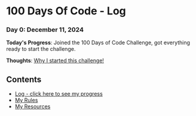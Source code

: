 # 100 Days Of Code - Log

### Day 0: December 11, 2024
**Today's Progress**: Joined the 100 Days of Code Challenge, got everything ready to start the challenge.

**Thoughts**: [Why I started this challenge!](https://www.linkedin.com/posts/birajtiwari_biraj-tiwari-birajtwr-on-x-activity-7276226926287990785-oVTN?utm_source=share&utm_medium=member_desktop)



## Contents
- [Log - click here to see my progress](log.md)
- [My Rules](rules.md)
- [My Resources](resources.md)
